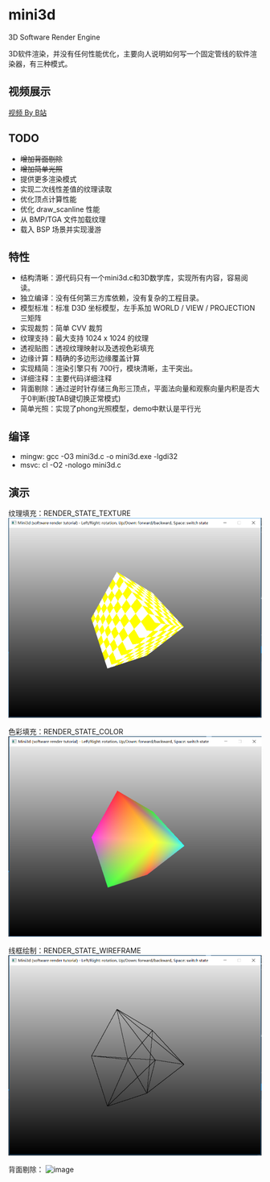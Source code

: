 # mini3d
3D Software Render Engine

3D软件渲染，并没有任何性能优化，主要向人说明如何写一个固定管线的软件渲染器，有三种模式。

## 视频展示
[视频 By B站](https://www.bilibili.com/video/av14108626/)

## TODO
- ~~增加背面剔除~~
- ~~增加简单光照~~
- 提供更多渲染模式
- 实现二次线性差值的纹理读取
- 优化顶点计算性能
- 优化 draw_scanline 性能
- 从 BMP/TGA 文件加载纹理
- 载入 BSP 场景并实现漫游

## 特性
- 结构清晰：源代码只有一个mini3d.c和3D数学库，实现所有内容，容易阅读。
- 独立编译：没有任何第三方库依赖，没有复杂的工程目录。
- 模型标准：标准 D3D 坐标模型，左手系加 WORLD / VIEW / PROJECTION 三矩阵
- 实现裁剪：简单 CVV 裁剪
- 纹理支持：最大支持 1024 x 1024 的纹理
- 透视贴图：透视纹理映射以及透视色彩填充
- 边缘计算：精确的多边形边缘覆盖计算
- 实现精简：渲染引擎只有 700行，模块清晰，主干突出。
- 详细注释：主要代码详细注释
- 背面剔除：通过逆时针存储三角形三顶点，平面法向量和观察向量内积是否大于0判断(按TAB键切换正常模式)
- 简单光照：实现了phong光照模型，demo中默认是平行光

## 编译
- mingw: gcc -O3 mini3d.c -o mini3d.exe -lgdi32
- msvc: cl -O2 -nologo mini3d.c

## 演示
纹理填充：RENDER_STATE_TEXTURE 
![image](https://github.com/xieyxpro/mini3d/blob/master/image/%E6%8D%95%E8%8E%B7.PNG)

色彩填充：RENDER_STATE_COLOR 
![image](https://github.com/xieyxpro/mini3d/blob/master/image/%E6%8D%95%E8%8E%B71.PNG)

线框绘制：RENDER_STATE_WIREFRAME 
![image](https://github.com/xieyxpro/mini3d/blob/master/image/%E6%8D%95%E8%8E%B72.PNG)

背面剔除：
![image]()
